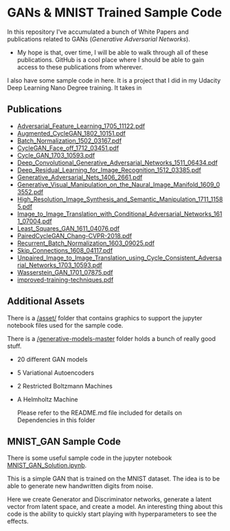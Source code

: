 # GANs & MNIST Trained Sample Code

In this repository I've accumulated a bunch of White Papers and publications related to GANs (*Generative Adversarial Networks*).  

  - My hope is that, over time, I will be able to walk through all of these publications.  GitHub is a cool place where I should be able to gain access to these publications from wherever.

I also have some sample code in here.  It is a project that I did in my Udacity Deep Learning Nano Degree training.  It takes in 

## Publications

- [Adversarial_Feature_Learning_1705_11122.pdf](https://github.com/the-john/GANs/blob/master/Adversarial_Feature_Learning_1705_11122.pdf)
- [Augmented_CycleGAN_1802_10151.pdf](https://github.com/the-john/GANs/blob/master/Augmented_CycleGAN_1802_10151.pdf)
- [Batch_Normalization_1502_03167.pdf](https://github.com/the-john/GANs/blob/master/Batch_Normalization_1502_03167.pdf)
- [CycleGAN_Face_off_1712_03451.pdf](https://github.com/the-john/GANs/blob/master/CycleGAN_Face_off_1712_03451.pdf)
- [Cycle_GAN_1703_10593.pdf](https://github.com/the-john/GANs/blob/master/Cycle_GAN_1703_10593.pdf)
- [Deep_Convolutional_Generative_Adversarial_Networks_1511_06434.pdf](https://github.com/the-john/GANs/blob/master/Deep_Convolutional_Generative%20Adversarial%20Networks_1511_06434.pdf)
- [Deep_Residual_Learning_for_Image_Recognition_1512_03385.pdf](https://github.com/the-john/GANs/blob/master/Deep_Residual_Learning_for_Image_Recognition_1512_03385.pdf)
- [Generative_Adversarial_Nets_1406_2661.pdf](https://github.com/the-john/GANs/blob/master/Generative_Adversarial_Nets_1406_2661.pdf)
- [Generative_Visual_Manipulation_on_the_Naural_Image_Manifold_1609_03552.pdf](https://github.com/the-john/GANs/blob/master/Generative_Visual_Manipulation_on_the_Naural_Image_Manifold_1609_03552.pdf)
- [High_Resolution_Image_Synthesis_and_Semantic_Manipulation_1711_11585.pdf](https://github.com/the-john/GANs/blob/master/High_Resolution_Image_Synthesis_and_Semantic_Manipulation_1711_11585.pdf)
- [Image_to_Image_Translation_with_Conditional_Adversarial_Networks_1611_07004.pdf](https://github.com/the-john/GANs/blob/master/Image_to_Image_Translation_with_Conditional_Adversarial_Networks_1611_07004.pdf)
- [Least_Squares_GAN_1611_04076.pdf](https://github.com/the-john/GANs/blob/master/Least_Squares_GAN_1611_04076.pdf)
- [PairedCycleGAN_Chang-CVPR-2018.pdf](https://github.com/the-john/GANs/blob/master/PairedCycleGAN_Chang-CVPR-2018.pdf)
- [Recurrent_Batch_Normalization_1603_09025.pdf](https://github.com/the-john/GANs/blob/master/Recurrent_Batch_Normalization_1603_09025.pdf)
- [Skip_Connections_1608_04117.pdf](https://github.com/the-john/GANs/blob/master/Skip_Connections_1608_04117.pdf)
- [Unpaired_Image_to_Image_Translation_using_Cycle_Consistent_Adversarial_Networks_1703_10593.pdf](https://github.com/the-john/GANs/blob/master/Unpaired_Image_to_Image_Translation_using_Cycle_Consistent_Adversarial_Networks_1703_10593.pdf)
- [Wasserstein_GAN_1701_07875.pdf](https://github.com/the-john/GANs/blob/master/Wasserstein_GAN_1701_07875.pdf)
- [improved-training-techniques.pdf](https://github.com/the-john/GANs/blob/master/improved-training-techniques.pdf)

## Additional Assets

There is a [/asset/](https://github.com/the-john/GANs/tree/master/assets) folder that contains graphics to support the jupyter notebook files used for the sample code.

There is a [/generative-models-master](https://github.com/the-john/GANs/tree/master/generative-models-master) folder holds a bunch of really good stuff.
  - 20 different GAN models
  - 5 Variational Autoencoders
  - 2 Restricted Boltzmann Machines
  - A Helmholtz Machine

    Please refer to the README.md file included for details on Dependencies in this folder
    
## MNIST_GAN Sample Code
There is some useful sample code in the jupyter notebook [MNIST_GAN_Solution.ipynb](https://github.com/the-john/GANs/blob/master/MNIST_GAN_Solution.ipynb).

This is a simple GAN that is trained on the MNIST dataset.  The idea is to be able to generate new handwritten digits from noise.

Here we create Generator and Discriminator networks, generate a latent vector from latent space, and create a model.  An interesting thing about this code is the ability to quickly start playing with hyperparameters to see the effects.  

